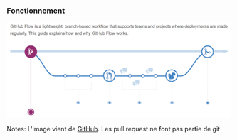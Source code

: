 ### Fonctionnement

![GitHub Flow](images/GitHubFlow.png)

Notes:
L'image vient de [GitHub](https://guides.github.com/introduction/flow/).
Les pull request ne font pas partie de git